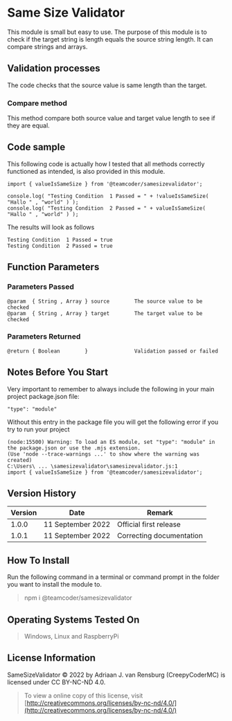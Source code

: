 # Same Size Validator
This module is small but easy to use. The purpose of this module is to check if the target string is length equals the source string length. It can compare strings and arrays.
## Validation processes
The code checks that the source value is same length than the target.
### Compare method
This method compare both source value and target value length to see if they are equal.
## Code sample
This following code is actually how I tested that all methods correctly functioned as intended, is also provided in this module.
```
import { valueIsSameSize } from '@teamcoder/samesizevalidator';

console.log( "Testing Condition  1 Passed = " + !valueIsSameSize( "Hallo " , "world" ) );
console.log( "Testing Condition  2 Passed = " + valueIsSameSize(  "Hallo " , "world" ) );
```
The results will look as follows
```
Testing Condition  1 Passed = true
Testing Condition  2 Passed = true
```
## Function Parameters
### Parameters Passed
```
@param  { String , Array } source        The source value to be checked
@param  { String , Array } target        The target value to be checked
```
### Parameters Returned
```
@return { Boolean        }               Validation passed or failed
```
## Notes Before You Start
Very important to remember to always include the following in your main project package.json file:
```
"type": "module"
```
Without this entry in the package file you will get the following error if you try to run your project
```
(node:15500) Warning: To load an ES module, set "type": "module" in the package.json or use the .mjs extension.
(Use 'node --trace-warnings ...' to show where the warning was created)
C:\Users\ ... \samesizevalidator\samesizevalidator.js:1
import { valueIsSameSize } from '@teamcoder/samesizevalidator';
```
## Version History
| Version  | Date                   | Remark                                                                                                |
|----------|------------------------|-------------------------------------------------------------------------------------------------------|
| 1.0.0    | 11 September 2022      | Official first release                                                                                |
| 1.0.1    | 11 September 2022      | Correcting documentation                                                                              |
## How To Install
Run the following command in a terminal or command prompt in the folder you want to install the module to.
> npm i @teamcoder/samesizevalidator
## Operating Systems Tested On
>Windows, Linux and RaspberryPi
## License Information
SameSizeValidator © 2022 by Adriaan J. van Rensburg (CreepyCoderMC) is licensed under CC BY-NC-ND 4.0.
> To view a online copy of this license, visit [http://creativecommons.org/licenses/by-nc-nd/4.0/](http://creativecommons.org/licenses/by-nc-nd/4.0/)